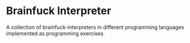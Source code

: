 # Brainfuck Interpreter

A collection of brainfuck-interpreters in different programming languages implemented as programming exercises.

